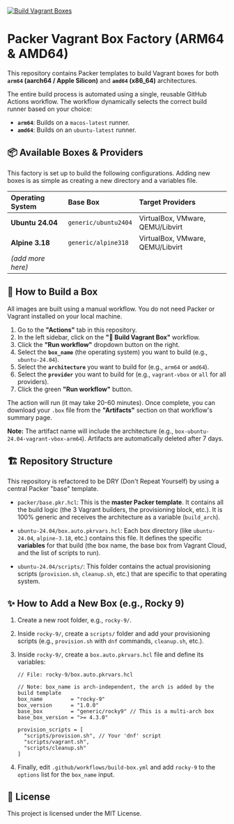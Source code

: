 [![Build Vagrant Boxes](https://github.com/rreye/packer-vagrant-boxes/actions/workflows/build-box.yml/badge.svg)](https://github.com/rreye/packer-vagrant-boxes/actions/workflows/build-box.yml)

# Packer Vagrant Box Factory (ARM64 & AMD64)

This repository contains Packer templates to build Vagrant boxes for both **`arm64` (aarch64 / Apple Silicon)** and **`amd64` (x86_64)** architectures.

The entire build process is automated using a single, reusable GitHub Actions workflow. The workflow dynamically selects the correct build runner based on your choice:
* **`arm64`**: Builds on a `macos-latest` runner.
* **`amd64`**: Builds on an `ubuntu-latest` runner.

## 📦 Available Boxes & Providers

This factory is set up to build the following configurations. Adding new boxes is as simple as creating a new directory and a variables file.

| Operating System | Base Box | Target Providers |
| :--- | :--- | :--- |
| **Ubuntu 24.04** | `generic/ubuntu2404` | VirtualBox, VMware, QEMU/Libvirt |
| **Alpine 3.18** | `generic/alpine318` | VirtualBox, VMware, QEMU/Libvirt |
| *(add more here)* | | |

## 🚀 How to Build a Box

All images are built using a manual workflow. You do not need Packer or Vagrant installed on your local machine.

1.  Go to the **"Actions"** tab in this repository.
2.  In the left sidebar, click on the **"🚧 Build Vagrant Box"** workflow.
3.  Click the **"Run workflow"** dropdown button on the right. 
4.  Select the **`box_name`** (the operating system) you want to build (e.g., `ubuntu-24.04`).
5.  Select the **`architecture`** you want to build for (e.g., `arm64` or `amd64`).
6.  Select the **`provider`** you want to build for (e.g., `vagrant-vbox` or `all` for all providers).
7.  Click the green **"Run workflow"** button.

The action will run (it may take 20-60 minutes). Once complete, you can download your `.box` file from the **"Artifacts"** section on that workflow's summary page.

**Note:** The artifact name will include the architecture (e.g., `box-ubuntu-24.04-vagrant-vbox-arm64`). Artifacts are automatically deleted after 7 days.

## 🏗️ Repository Structure

This repository is refactored to be DRY (Don't Repeat Yourself) by using a central Packer "base" template.

* `packer/base.pkr.hcl`: This is the **master Packer template**. It contains all the build logic (the 3 Vagrant builders, the provisioning block, etc.). It is 100% generic and receives the architecture as a variable (`build_arch`).

* `ubuntu-24.04/box.auto.pkrvars.hcl`: Each box directory (like `ubuntu-24.04`, `alpine-3.18`, etc.) contains this file. It defines the specific **variables** for that build (the box name, the base box from Vagrant Cloud, and the list of scripts to run).

* `ubuntu-24.04/scripts/`: This folder contains the actual provisioning scripts (`provision.sh`, `cleanup.sh`, etc.) that are specific to that operating system.

## ✨ How to Add a New Box (e.g., Rocky 9)

1.  Create a new root folder, e.g., `rocky-9/`.
2.  Inside `rocky-9/`, create a `scripts/` folder and add your provisioning scripts (e.g., `provision.sh` with `dnf` commands, `cleanup.sh`, etc.).
3.  Inside `rocky-9/`, create a `box.auto.pkrvars.hcl` file and define its variables:

    ```hcl
    // File: rocky-9/box.auto.pkrvars.hcl
    
    // Note: box_name is arch-independent, the arch is added by the build template
    box_name         = "rocky-9"
    box_version      = "1.0.0"
    base_box         = "generic/rocky9" // This is a multi-arch box
    base_box_version = ">= 4.3.0"
    
    provision_scripts = [
      "scripts/provision.sh", // Your 'dnf' script
      "scripts/vagrant.sh",
      "scripts/cleanup.sh"
    ]
    ```

4.  Finally, edit `.github/workflows/build-box.yml` and add `rocky-9` to the `options` list for the `box_name` input.

## 📜 License

This project is licensed under the MIT License.
